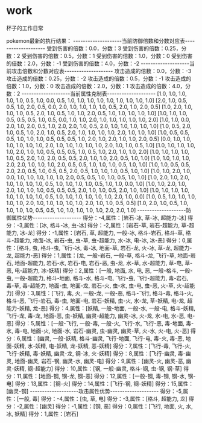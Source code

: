 # work
杯子的工作日常

pokemon最新的执行结果：
--------------------当前防御倍数和分数对应表--------------------
受到伤害的倍数：0.0，分数：3
受到伤害的倍数：0.25，分数：2
受到伤害的倍数：0.5，分数：1
受到伤害的倍数：1.0，分数：0
受到伤害的倍数：2.0，分数：-1
受到伤害的倍数：4.0，分数：-2
--------------------当前攻击倍数和分数对应表--------------------
攻击造成的倍数：0.0，分数：-3
攻击造成的倍数：0.25，分数：-2
攻击造成的倍数：0.5，分数：-1
攻击造成的倍数：1.0，分数：0
攻击造成的倍数：2.0，分数：1
攻击造成的倍数：4.0，分数：2
--------------------当前属性克制表--------------------
[1.0, 1.0, 1.0, 1.0, 1.0, 0.5, 1.0, 0.0, 0.5, 1.0, 1.0, 1.0, 1.0, 1.0, 1.0, 1.0, 1.0, 1.0]
[2.0, 1.0, 0.5, 0.5, 1.0, 2.0, 0.5, 0.0, 2.0, 1.0, 1.0, 1.0, 1.0, 0.5, 2.0, 1.0, 2.0, 0.5]
[1.0, 2.0, 1.0, 1.0, 1.0, 0.5, 2.0, 1.0, 0.5, 1.0, 1.0, 2.0, 0.5, 1.0, 1.0, 1.0, 1.0, 1.0]
[1.0, 1.0, 1.0, 0.5, 0.5, 0.5, 1.0, 0.5, 0.0, 1.0, 1.0, 2.0, 1.0, 1.0, 1.0, 1.0, 1.0, 2.0]
[1.0, 1.0, 0.0, 2.0, 1.0, 2.0, 0.5, 1.0, 2.0, 2.0, 1.0, 0.5, 2.0, 1.0, 1.0, 1.0, 1.0, 1.0]
[1.0, 0.5, 2.0, 1.0, 0.5, 1.0, 2.0, 1.0, 0.5, 2.0, 1.0, 1.0, 1.0, 1.0, 2.0, 1.0, 1.0, 1.0]
[1.0, 0.5, 0.5, 0.5, 1.0, 1.0, 1.0, 0.5, 0.5, 0.5, 1.0, 2.0, 1.0, 2.0, 1.0, 1.0, 2.0, 0.5]
[0.0, 1.0, 1.0, 1.0, 1.0, 1.0, 1.0, 2.0, 1.0, 1.0, 1.0, 1.0, 1.0, 2.0, 1.0, 1.0, 0.5, 1.0]
[1.0, 1.0, 1.0, 1.0, 1.0, 2.0, 1.0, 1.0, 0.5, 0.5, 0.5, 1.0, 0.5, 1.0, 2.0, 1.0, 1.0, 2.0]
[1.0, 1.0, 1.0, 1.0, 1.0, 0.5, 2.0, 1.0, 2.0, 0.5, 0.5, 2.0, 1.0, 1.0, 2.0, 0.5, 1.0, 1.0]
[1.0, 1.0, 1.0, 1.0, 2.0, 2.0, 1.0, 1.0, 1.0, 2.0, 0.5, 0.5, 1.0, 1.0, 1.0, 0.5, 1.0, 1.0]
[1.0, 1.0, 0.5, 0.5, 2.0, 2.0, 0.5, 1.0, 0.5, 0.5, 2.0, 0.5, 1.0, 1.0, 1.0, 0.5, 1.0, 1.0]
[1.0, 1.0, 2.0, 1.0, 0.0, 1.0, 1.0, 1.0, 1.0, 1.0, 2.0, 0.5, 0.5, 1.0, 1.0, 0.5, 1.0, 1.0]
[1.0, 2.0, 1.0, 2.0, 1.0, 1.0, 1.0, 1.0, 0.5, 1.0, 1.0, 1.0, 1.0, 0.5, 1.0, 1.0, 0.0, 1.0]
[1.0, 1.0, 2.0, 1.0, 2.0, 1.0, 1.0, 1.0, 0.5, 0.5, 0.5, 2.0, 1.0, 1.0, 0.5, 2.0, 1.0, 1.0]
[1.0, 1.0, 1.0, 1.0, 1.0, 1.0, 1.0, 1.0, 0.5, 1.0, 1.0, 1.0, 1.0, 1.0, 1.0, 2.0, 1.0, 0.0]
[1.0, 0.5, 1.0, 1.0, 1.0, 1.0, 1.0, 2.0, 1.0, 1.0, 1.0, 1.0, 1.0, 2.0, 1.0, 1.0, 0.5, 0.5]
[1.0, 2.0, 1.0, 0.5, 1.0, 1.0, 1.0, 1.0, 0.5, 0.5, 1.0, 1.0, 1.0, 1.0, 1.0, 2.0, 2.0, 1.0]
--------------------防御属性优势--------------------
得分：-4,属性：[岩石-冰, 草-冰, 超能力-冰]
得分：-3,属性：[冰, 格斗-冰, 虫-冰]
得分：-2,属性：[岩石-草, 岩石-超能力, 草-超能力, 冰-龙]
得分：-1,属性：[岩石, 草, 超能力, 一般-冰, 格斗-岩石, 格斗-草, 格斗-超能力, 地面-冰, 岩石-虫, 虫-草, 虫-超能力, 水-冰, 电-冰, 冰-恶]
得分：0,属性：[格斗, 虫, 格斗-虫, 飞行-冰, 毒-冰, 地面-草, 岩石-龙, 火-冰, 草-龙, 超能力-龙, 超能力-恶]
得分：1,属性：[龙, 一般-岩石, 一般-草, 格斗-龙, 飞行-草, 地面-岩石, 地面-超能力, 岩石-水, 岩石-电, 岩石-恶, 虫-龙, 水-草, 水-超能力, 草-电, 草-恶, 电-超能力, 冰-妖精]
得分：2,属性：[一般, 地面, 水, 电, 恶, 一般-格斗, 一般-虫, 一般-超能力, 格斗-地面, 格斗-水, 格斗-电, 飞行-虫, 飞行-超能力, 毒-岩石, 毒-草, 毒-超能力, 地面-虫, 地面-龙, 岩石-火, 虫-水, 虫-电, 虫-恶, 火-草, 火-超能力]
得分：3,属性：[飞行, 毒, 火, 一般-龙, 一般-恶, 格斗-飞行, 格斗-毒, 格斗-火, 格斗-恶, 飞行-岩石, 毒-虫, 地面-电, 岩石-妖精, 虫-火, 水-龙, 草-妖精, 电-龙, 超能力-妖精, 龙-恶]
得分：4,属性：[妖精, 一般-地面, 一般-水, 一般-电, 格斗-妖精, 飞行-龙, 毒-龙, 地面-恶, 虫-妖精, 幽灵-超能力, 幽灵-冰, 火-龙, 水-电, 水-恶, 电-恶]
得分：5,属性：[一般-飞行, 一般-毒, 一般-火, 飞行-水, 飞行-恶, 毒-地面, 毒-水, 毒-电, 地面-火, 地面-水, 岩石-幽灵, 虫-幽灵, 幽灵-草, 火-水, 火-电, 火-恶]
得分：6,属性：[幽灵, 一般-妖精, 格斗-幽灵, 飞行-地面, 飞行-电, 毒-火, 毒-恶, 地面-妖精, 水-妖精, 电-妖精, 龙-妖精, 恶-妖精]
得分：7,属性：[飞行-毒, 飞行-火, 飞行-妖精, 毒-妖精, 幽灵-龙, 钢-冰, 火-妖精]
得分：8,属性：[飞行-幽灵, 毒-幽灵, 地面-幽灵, 岩石-钢, 幽灵-水, 幽灵-电]
得分：9,属性：[幽灵-火, 幽灵-恶, 幽灵-妖精, 钢-超能力]
得分：10,属性：[钢, 一般-幽灵, 格斗-钢, 虫-钢, 钢-草]
得分：11,属性：[地面-钢, 钢-龙, 钢-恶]
得分：12,属性：[一般-钢, 毒-钢, 钢-水, 钢-电]
得分：13,属性：[钢-火]
得分：14,属性：[飞行-钢, 钢-妖精]
得分：15,属性：[幽灵-钢]
--------------------攻击属性优势--------------------
得分：-5,属性：[一般, 毒]
得分：-4,属性：[虫, 草, 电]
得分：-3,属性：[格斗, 超能力, 龙]
得分：-2,属性：[幽灵]
得分：-1,属性：[钢, 恶]
得分：0,属性：[飞行, 地面, 火, 水, 冰, 妖精]
得分：1,属性：[岩石]

